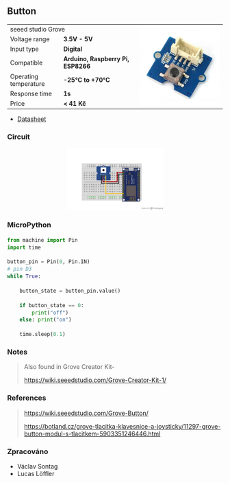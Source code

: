 ## Button

<table border="0" width="100%"><tr><td colspan=2 width="60%">seeed studio Grove </td>
<td rowspan=9 width="40%" align="right"><img src="../../.img/button.jpg" width="200px" /></td></tr>
<tr><td>Voltage range</td><td><b>3.5V - 5V</b></td></tr>
<tr><td>Input type</td><td><b>Digital</b></td></tr>
<tr><td>Compatible</td><td><b>Arduino, Raspberry Pi, ESP8266</b></td></tr>
<tr><td>Operating temperature</td><td><b>-25°C to +70°C</b></td></tr>
<tr><td>Response time</td><td><b>1s</b></td></tr>
<tr><td>Price</td><td><b>< 41 Kč</b></td></tr></table>

* [Datasheet](./datasheet.pdf)

### Circuit
<p align="center"><img src="../../.img/Button.png" width="45%" /></p>

### MicroPython

```python
from machine import Pin
import time

button_pin = Pin(0, Pin.IN)
# pin D3
while True:

    button_state = button_pin.value()

    if button_state == 0:
        print("off")
    else: print("on")

    time.sleep(0.1)
```

### Notes
> Also found in Grove Creator Kit-
>
>https://wiki.seeedstudio.com/Grove-Creator-Kit-1/

### References
> https://wiki.seeedstudio.com/Grove-Button/
>
> https://botland.cz/grove-tlacitka-klavesnice-a-joysticky/11297-grove-button-modul-s-tlacitkem-5903351246446.html

### Zpracováno
- Václav Sontag
- Lucas Löffler